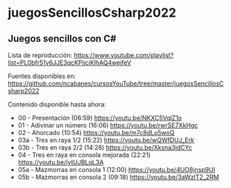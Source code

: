 # juegosSencillosCsharp2022

## Juegos sencillos con C#

Lista de reproducción: https://www.youtube.com/playlist?list=PL0bfr51v6JJE3qcKPjjcjKlhAQ4wejfeV

Fuentes disponibles en: https://github.com/ncabanes/cursosYouTube/tree/master/juegosSencillosCsharp2022

Contenido disponible hasta ahora:

 - 00 - Presentación (06:59) https://youtu.be/NKXC5VqlZ1o
 - 01 - Adivinar un número (16:06) https://youtu.be/rwrSE7XkHgc
 - 02 - Ahorcado (10:54) https://youtu.be/m7c8dLo5woQ
 - 03a - Tres en raya 1/2 (15:22) https://youtu.be/wQWfDUJ_Erk
 - 03b - Tres en raya 2/2 (14:28) https://youtu.be/Xksna3jdCYc
 - 04 - Tres en raya en consola mejorada (22:21) https://youtu.be/jytUJBLqL3A
 - 05a - Mazmorras en consola 1 (12:00) https://youtu.be/4UO8jnsp9UI
 - 05b - Mazmorras en consola 2 (09:18) https://youtu.be/3aWzlT2_2RM

 